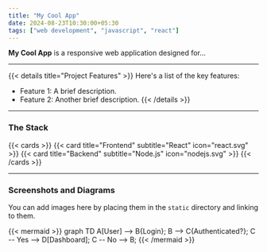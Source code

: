```yaml
---
title: "My Cool App"
date: 2024-08-23T10:30:00+05:30
tags: ["web development", "javascript", "react"]
---
```


**My Cool App** is a responsive web application designed for...

---

{{< details title="Project Features" >}}
Here's a list of the key features:

- Feature 1: A brief description.
- Feature 2: Another brief description.
{{< /details >}}

---

### The Stack

{{< cards >}}
  {{< card title="Frontend" subtitle="React" icon="react.svg" >}}
  {{< card title="Backend" subtitle="Node.js" icon="nodejs.svg" >}}
{{< /cards >}}

---

### Screenshots and Diagrams

You can add images here by placing them in the `static` directory and linking to them.

{{< mermaid >}}
graph TD
    A[User] --> B{Login};
    B --> C{Authenticated?};
    C -- Yes --> D[Dashboard];
    C -- No --> B;
{{< /mermaid >}}
